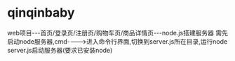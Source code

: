 # qinqinbaby
web项目---首页/登录页/注册页/购物车页/商品详情页---node.js搭建服务器
需先启动node服务器,cmd---->进入命令行界面,切换到server.js所在目录,运行node server.js启动服务器(要求已安装node)
